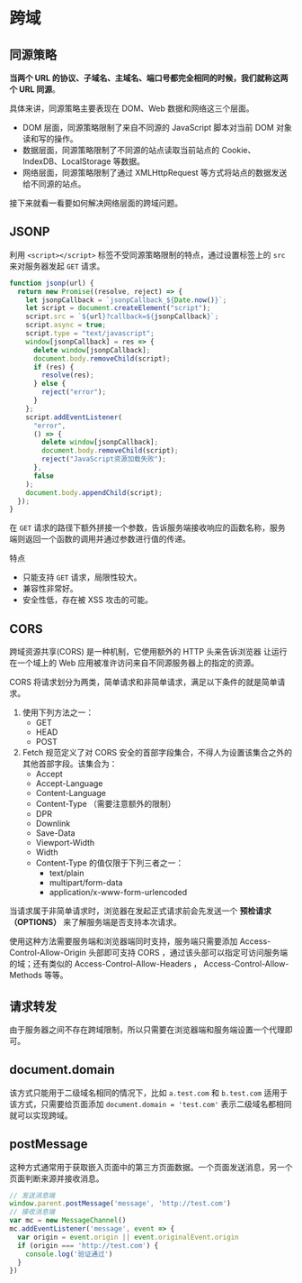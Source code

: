 # 跨域

## 同源策略

**当两个 URL 的协议、子域名、主域名、端口号都完全相同的时候，我们就称这两个 URL 同源**。

具体来讲，同源策略主要表现在 DOM、Web 数据和网络这三个层面。

- DOM 层面，同源策略限制了来自不同源的 JavaScript 脚本对当前 DOM 对象读和写的操作。
- 数据层面，同源策略限制了不同源的站点读取当前站点的 Cookie、IndexDB、LocalStorage 等数据。
- 网络层面，同源策略限制了通过 XMLHttpRequest 等方式将站点的数据发送给不同源的站点。

接下来就看一看要如何解决网络层面的跨域问题。

## JSONP

利用 `<script></script>` 标签不受同源策略限制的特点，通过设置标签上的 `src` 来对服务器发起 `GET` 请求。

```js
function jsonp(url) {
  return new Promise((resolve, reject) => {
    let jsonpCallback = `jsonpCallback_${Date.now()}`;
    let script = document.createElement("script");
    script.src = `${url}?callback=${jsonpCallback}`;
    script.async = true;
    script.type = "text/javascript";
    window[jsonpCallback] = res => {
      delete window[jsonpCallback];
      document.body.removeChild(script);
      if (res) {
        resolve(res);
      } else {
        reject("error");
      }
    };
    script.addEventListener(
      "error",
      () => {
        delete window[jsonpCallback];
        document.body.removeChild(script);
        reject("JavaScript资源加载失败");
      },
      false
    );
    document.body.appendChild(script);
  });
}
```

在 `GET` 请求的路径下额外拼接一个参数，告诉服务端接收响应的函数名称，服务端则返回一个函数的调用并通过参数进行值的传递。

特点

- 只能支持 `GET` 请求，局限性较大。
- 兼容性非常好。
- 安全性低，存在被 XSS 攻击的可能。

## CORS

跨域资源共享(CORS) 是一种机制，它使用额外的 HTTP 头来告诉浏览器 让运行在一个域上的 Web 应用被准许访问来自不同源服务器上的指定的资源。

CORS 将请求划分为两类，简单请求和非简单请求，满足以下条件的就是简单请求。

1. 使用下列方法之一：
	- GET
	- HEAD
	- POST
2. Fetch 规范定义了对 CORS 安全的首部字段集合，不得人为设置该集合之外的其他首部字段。该集合为：
	- Accept
	- Accept-Language
	- Content-Language
	- Content-Type （需要注意额外的限制）
	- DPR
	- Downlink
	- Save-Data
	- Viewport-Width
	- Width
	- Content-Type 的值仅限于下列三者之一：
		- text/plain
		- multipart/form-data
		- application/x-www-form-urlencoded

当请求属于非简单请求时，浏览器在发起正式请求前会先发送一个 **预检请求（OPTIONS）** 来了解服务端是否支持本次请求。

使用这种方法需要服务端和浏览器端同时支持，服务端只需要添加 Access-Control-Allow-Origin 头部即可支持 CORS ，通过该头部可以指定可访问服务端的域；还有类似的 Access-Control-Allow-Headers ， Access-Control-Allow-Methods 等等。

## 请求转发

由于服务器之间不存在跨域限制，所以只需要在浏览器端和服务端设置一个代理即可。

## document.domain

该方式只能用于二级域名相同的情况下，比如 `a.test.com` 和 `b.test.com` 适用于该方式，只需要给页面添加 `document.domain = 'test.com'` 表示二级域名都相同就可以实现跨域。

## postMessage

这种方式通常用于获取嵌入页面中的第三方页面数据。一个页面发送消息，另一个页面判断来源并接收消息。

```js
// 发送消息端
window.parent.postMessage('message', 'http://test.com')
// 接收消息端
var mc = new MessageChannel()
mc.addEventListener('message', event => {
  var origin = event.origin || event.originalEvent.origin
  if (origin === 'http://test.com') {
    console.log('验证通过')
  }
})
```